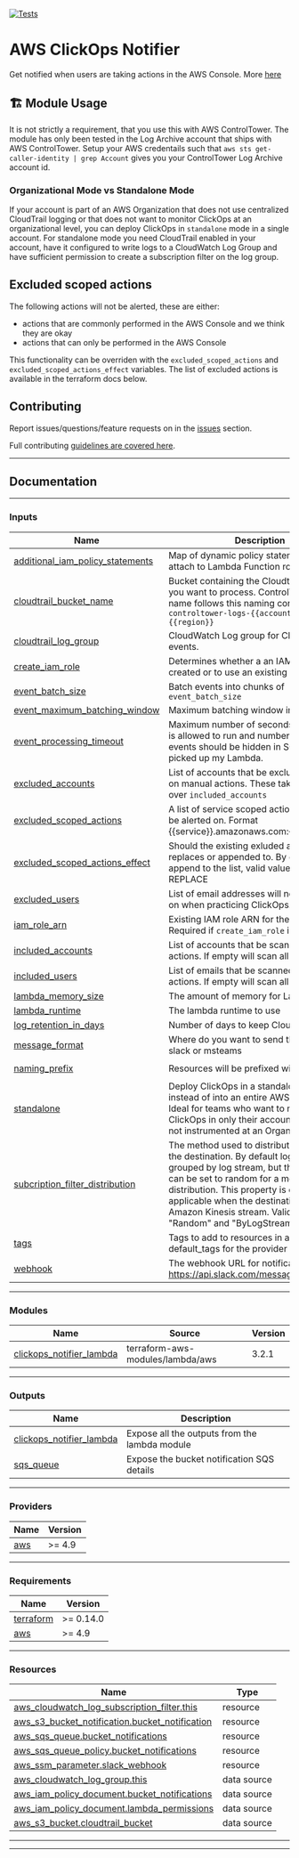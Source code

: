 [![Tests](https://github.com/cloudandthings/terraform-aws-clickops-notifier/actions/workflows/tests.yml/badge.svg)](https://github.com/cloudandthings/terraform-aws-clickops-notifier/actions/workflows/tests.yml)

# AWS ClickOps Notifier
Get notified when users are taking actions in the AWS Console. More [here](https://medium.com/cloudandthings/aws-clickoops-1b8cabc9b8e3)

## 🏗️ Module Usage
It is not strictly a requirement, that you use this with AWS ControlTower. The module has only been tested in the Log Archive account that ships with AWS ControlTower. Setup your AWS credentails such that `aws sts get-caller-identity | grep Account` gives you your ControlTower Log Archive account id.

### Organizational Mode vs Standalone Mode
If your account is part of an AWS Organization that does not use centralized CloudTrail logging or that does not want to monitor ClickOps at an organizational level, you can deploy ClickOps in `standalone` mode in a single account. For standalone mode you need CloudTrail enabled in your account, have it configured to write logs to a CloudWatch Log Group and have sufficient permission to create a subscription filter on the log group.

## Excluded scoped actions
The following actions will not be alerted, these are either:
- actions that are commonly performed in the AWS Console and we think they are okay
- actions that can only be performed in the AWS Console

This functionality can be overriden with the `excluded_scoped_actions` and `excluded_scoped_actions_effect` variables. The list of excluded actions is available in the terraform docs below.



## Contributing

Report issues/questions/feature requests on in the [issues](https://github.com/cloudandthings/terraform-aws-clickops-notifier/issues/new) section.

Full contributing [guidelines are covered here](.github/contributing.md).


<!-- BEGIN_TF_DOCS -->
----
## Documentation

----
### Inputs

| Name | Description | Type | Default | Required |
|------|-------------|------|---------|:--------:|
| <a name="input_additional_iam_policy_statements"></a> [additional\_iam\_policy\_statements](#input\_additional\_iam\_policy\_statements) | Map of dynamic policy statements to attach to Lambda Function role | `any` | `{}` | no |
| <a name="input_cloudtrail_bucket_name"></a> [cloudtrail\_bucket\_name](#input\_cloudtrail\_bucket\_name) | Bucket containing the Cloudtrail logs that you want to process. ControlTower bucket name follows this naming convention `aws-controltower-logs-{{account_id}}-{{region}}` | `string` | `""` | no |
| <a name="input_cloudtrail_log_group"></a> [cloudtrail\_log\_group](#input\_cloudtrail\_log\_group) | CloudWatch Log group for CloudTrail events. | `string` | `""` | no |
| <a name="input_create_iam_role"></a> [create\_iam\_role](#input\_create\_iam\_role) | Determines whether a an IAM role is created or to use an existing IAM role | `bool` | `true` | no |
| <a name="input_event_batch_size"></a> [event\_batch\_size](#input\_event\_batch\_size) | Batch events into chunks of `event_batch_size` | `number` | `10` | no |
| <a name="input_event_maximum_batching_window"></a> [event\_maximum\_batching\_window](#input\_event\_maximum\_batching\_window) | Maximum batching window in seconds. | `number` | `300` | no |
| <a name="input_event_processing_timeout"></a> [event\_processing\_timeout](#input\_event\_processing\_timeout) | Maximum number of seconds the lambda is allowed to run and number of seconds events should be hidden in SQS after being picked up my Lambda. | `number` | `60` | no |
| <a name="input_excluded_accounts"></a> [excluded\_accounts](#input\_excluded\_accounts) | List of accounts that be excluded for scans on manual actions. These take precidence over `included_accounts` | `list(string)` | `[]` | no |
| <a name="input_excluded_scoped_actions"></a> [excluded\_scoped\_actions](#input\_excluded\_scoped\_actions) | A list of service scoped actions that will not be alerted on. Format {{service}}.amazonaws.com:{{action}} | `list(string)` | `[]` | no |
| <a name="input_excluded_scoped_actions_effect"></a> [excluded\_scoped\_actions\_effect](#input\_excluded\_scoped\_actions\_effect) | Should the existing exluded actions be replaces or appended to. By default it will append to the list, valid values: APPEND, REPLACE | `string` | `"APPEND"` | no |
| <a name="input_excluded_users"></a> [excluded\_users](#input\_excluded\_users) | List of email addresses will not be reported on when practicing ClickOps. | `list(string)` | `[]` | no |
| <a name="input_iam_role_arn"></a> [iam\_role\_arn](#input\_iam\_role\_arn) | Existing IAM role ARN for the lambda. Required if `create_iam_role` is set to `false` | `string` | `null` | no |
| <a name="input_included_accounts"></a> [included\_accounts](#input\_included\_accounts) | List of accounts that be scanned to manual actions. If empty will scan all accounts. | `list(string)` | `[]` | no |
| <a name="input_included_users"></a> [included\_users](#input\_included\_users) | List of emails that be scanned to manual actions. If empty will scan all emails. | `list(string)` | `[]` | no |
| <a name="input_lambda_memory_size"></a> [lambda\_memory\_size](#input\_lambda\_memory\_size) | The amount of memory for Lambda to use | `number` | `"128"` | no |
| <a name="input_lambda_runtime"></a> [lambda\_runtime](#input\_lambda\_runtime) | The lambda runtime to use | `string` | `"python3.8"` | no |
| <a name="input_log_retention_in_days"></a> [log\_retention\_in\_days](#input\_log\_retention\_in\_days) | Number of days to keep CloudWatch logs | `number` | `14` | no |
| <a name="input_message_format"></a> [message\_format](#input\_message\_format) | Where do you want to send this message? slack or msteams | `string` | `"slack"` | no |
| <a name="input_naming_prefix"></a> [naming\_prefix](#input\_naming\_prefix) | Resources will be prefixed with this | `string` | `"clickops-notifier"` | no |
| <a name="input_standalone"></a> [standalone](#input\_standalone) | Deploy ClickOps in a standalone account instead of into an entire AWS Organization. Ideal for teams who want to monitor ClickOps in only their accounts where it is not instrumented at an Organizational level. | `bool` | `false` | no |
| <a name="input_subcription_filter_distribution"></a> [subcription\_filter\_distribution](#input\_subcription\_filter\_distribution) | The method used to distribute log data to the destination. By default log data is grouped by log stream, but the grouping can be set to random for a more even distribution. This property is only applicable when the destination is an Amazon Kinesis stream. Valid values are "Random" and "ByLogStream". | `string` | `"Random"` | no |
| <a name="input_tags"></a> [tags](#input\_tags) | Tags to add to resources in addition to the default\_tags for the provider | `map(string)` | `{}` | no |
| <a name="input_webhook"></a> [webhook](#input\_webhook) | The webhook URL for notifications. https://api.slack.com/messaging/webhooks | `string` | n/a | yes |

----
### Modules

| Name | Source | Version |
|------|--------|---------|
| <a name="module_clickops_notifier_lambda"></a> [clickops\_notifier\_lambda](#module\_clickops\_notifier\_lambda) | terraform-aws-modules/lambda/aws | 3.2.1 |

----
### Outputs

| Name | Description |
|------|-------------|
| <a name="output_clickops_notifier_lambda"></a> [clickops\_notifier\_lambda](#output\_clickops\_notifier\_lambda) | Expose all the outputs from the lambda module |
| <a name="output_sqs_queue"></a> [sqs\_queue](#output\_sqs\_queue) | Expose the bucket notification SQS details |

----
### Providers

| Name | Version |
|------|---------|
| <a name="provider_aws"></a> [aws](#provider\_aws) | >= 4.9 |

----
### Requirements

| Name | Version |
|------|---------|
| <a name="requirement_terraform"></a> [terraform](#requirement\_terraform) | >= 0.14.0 |
| <a name="requirement_aws"></a> [aws](#requirement\_aws) | >= 4.9 |

----
### Resources

| Name | Type |
|------|------|
| [aws_cloudwatch_log_subscription_filter.this](https://registry.terraform.io/providers/hashicorp/aws/latest/docs/resources/cloudwatch_log_subscription_filter) | resource |
| [aws_s3_bucket_notification.bucket_notification](https://registry.terraform.io/providers/hashicorp/aws/latest/docs/resources/s3_bucket_notification) | resource |
| [aws_sqs_queue.bucket_notifications](https://registry.terraform.io/providers/hashicorp/aws/latest/docs/resources/sqs_queue) | resource |
| [aws_sqs_queue_policy.bucket_notifications](https://registry.terraform.io/providers/hashicorp/aws/latest/docs/resources/sqs_queue_policy) | resource |
| [aws_ssm_parameter.slack_webhook](https://registry.terraform.io/providers/hashicorp/aws/latest/docs/resources/ssm_parameter) | resource |
| [aws_cloudwatch_log_group.this](https://registry.terraform.io/providers/hashicorp/aws/latest/docs/data-sources/cloudwatch_log_group) | data source |
| [aws_iam_policy_document.bucket_notifications](https://registry.terraform.io/providers/hashicorp/aws/latest/docs/data-sources/iam_policy_document) | data source |
| [aws_iam_policy_document.lambda_permissions](https://registry.terraform.io/providers/hashicorp/aws/latest/docs/data-sources/iam_policy_document) | data source |
| [aws_s3_bucket.cloudtrail_bucket](https://registry.terraform.io/providers/hashicorp/aws/latest/docs/data-sources/s3_bucket) | data source |

----
<!-- END_TF_DOCS -->

----
